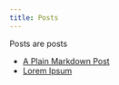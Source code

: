 ```yaml
---
title: Posts
---
```


Posts are posts

* [A Plain Markdown Post](hello-markdown)
* [Lorem Ipsum](lorem-ipsum)

